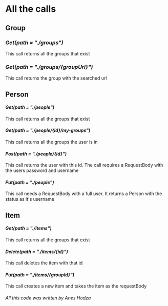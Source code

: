# All the calls
## **Group**
### _Get(path = "./groups")_
This call returns all the groups that exist
### _Get(path = "./groups/{groupUrl}")_
This call returns the group with the searched url

## **Person**
#### _Get(path = "./people")_
This call returns all the groups that exist

#### _Get(path = "./people/{id}/my-groups")_
This call returns all the groups the user is in

#### _Post(path = "./people/{id}")_
This call returns the user with this id. The call requires a RequestBody with the users password and username

#### _Put(path = "./people")_
This call needs a RequestBody with a full user. It returns a Person with the status as it's username

## **Item**
#### _Get(path = "./items")_
This call returns all the groups that exist

#### _Delete(path = "./items/{id}")_
This call deletes the item with that id

#### _Put(path = "./items/{groupId}")_
This call creates a new item and takes the item as the requestBody

###### All this code was written by Anes Hodza